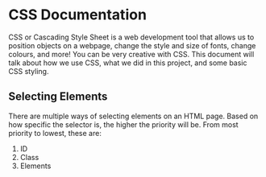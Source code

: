 # CSS Documentation
CSS or Cascading Style Sheet is a web development tool that allows us to position objects on a webpage, change the style and size of fonts, change colours, and more! You can be very creative with CSS. This document will talk about how we use CSS, what we did in this project, and some basic CSS styling. 

## Selecting Elements
There are multiple ways of selecting elements on an HTML page. Based on how specific the selector is, the higher the priority will be. From most priority to lowest, these are:
<ol>
<li>ID</li>
<li>Class</li>
<li>Elements</li>
</ol>